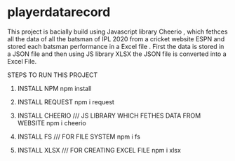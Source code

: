 # playerdatarecord
This project is bacially build using Javascript library Cheerio , which fethces all the data of all the batsman of IPL 2020  from a cricket website ESPN and stored each batsman performance in a Excel file . First the data is stored in a JSON file and then using JS  library XLSX  the JSON file is converted into a Excel File.

STEPS TO RUN THIS PROJECT

1. INSTALL NPM 
   npm install

2. INSTALL REQUEST
   npm i request

3. INSTALL CHEERIO   /// JS LIBRARY WHICH FETHES DATA FROM WEBSITE
   npm i cheerio

4. INSTALL FS /// FOR FILE SYSTEM
   npm i fs
   
5. INSTALL XLSX  /// FOR CREATING EXCEL FILE
   npm i xlsx
